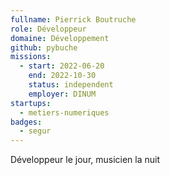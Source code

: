 ```yaml
---
fullname: Pierrick Boutruche
role: Développeur
domaine: Développement
github: pybuche
missions:
  - start: 2022-06-20
    end: 2022-10-30
    status: independent
    employer: DINUM
startups:
  - metiers-numeriques
badges:
  - segur
---
```


Développeur le jour, musicien la nuit
